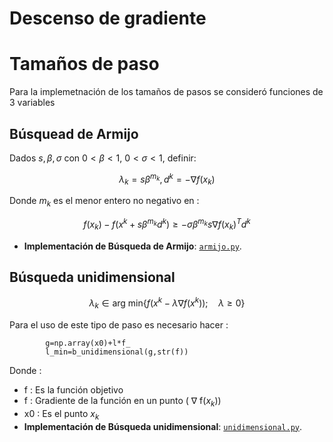 # Descenso de gradiente



# Tamaños de paso
Para la implemetnación de los tamaños de pasos se consideró funciones de $3$ variables

## Búsquead de Armijo
Dados $s, \beta, \sigma$ con $0<\beta<1$, $0<\sigma<1$, definir: 

$$\lambda_k = s\beta^{m_k}, d^k = -\nabla f(x_k)$$

Donde $m_k$ es el menor entero no negativo en :

$$f(x_k)-f(x^k+s\beta^{m_k} d^k) \geq -\sigma \beta^{m_k} s \nabla f(x_k)^T d^k$$

- **Implementación de Búsqueda de Armijo**: [`armijo.py`](Adr1an01/Algotimo-de-optimizacion/Step%20Size/armijo.py).



## Búsqueda unidimensional
$$\lambda_k \in  \text{arg min}\{f(x^k-\lambda \nabla f(x^k)); \quad \lambda\geq 0\}$$

Para el uso de este tipo de paso es necesario hacer :

```
        g=np.array(x0)+l*f_
        l_min=b_unidimensional(g,str(f))
```

Donde :
- f : Es la función objetivo
- f : Gradiente de la función en un punto ( $\nabla$ f($x_k$))
- x0 : Es el punto $x_k$
- **Implementación de Búsqueda unidimensional**: [`unidimensional.py`](Adr1an01/Algotimo-de-optimizacion/Step%20Size/unidimensional.py).


